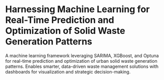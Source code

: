 # Harnessing Machine Learning for Real-Time Prediction and Optimization of Solid Waste Generation Patterns
A machine learning framework leveraging SARIMA, XGBoost, and Optuna for real-time prediction and optimization of urban solid waste generation patterns. Enables smarter, data-driven waste management solutions with dashboards for visualization and strategic decision-making.
